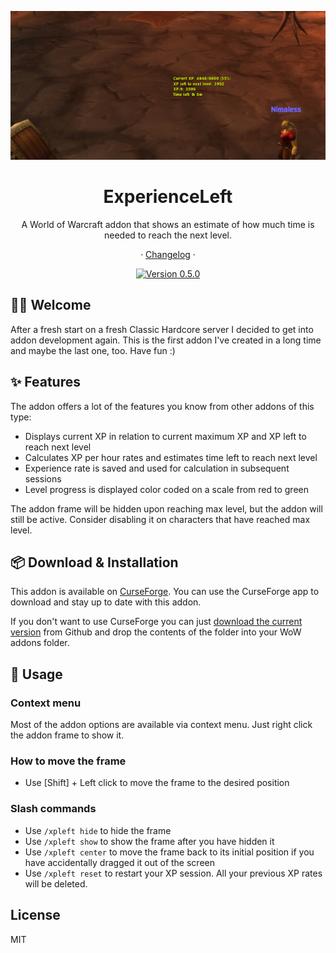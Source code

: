 <div align="center">

![Screenshot][image-screenshot]

# ExperienceLeft

A World of Warcraft addon that shows an estimate of how much time is needed to reach the next level.

· [Changelog](./CHANGELOG.md) ·

[![Version 0.5.0][github-release-shield]][github-release-link]

</div>

## 👋🏻 Welcome

After a fresh start on a fresh Classic Hardcore server I decided to get into addon development again. This is the first addon I've created in a long time and maybe the last one, too. Have fun :)

## ✨ Features

The addon offers a lot of the features you know from other addons of this type:

-   Displays current XP in relation to current maximum XP and XP left to reach next level
-   Calculates XP per hour rates and estimates time left to reach next level
-   Experience rate is saved and used for calculation in subsequent sessions
-   Level progress is displayed color coded on a scale from red to green

The addon frame will be hidden upon reaching max level, but the addon will still be active. Consider disabling it on characters that have reached max level.

## 📦 Download & Installation

This addon is available on [CurseForge][curseforge-release-link]. You can use the CurseForge app to download and stay up to date with this addon.

If you don't want to use CurseForge you can just [download the current version][github-release-link] from Github and drop the contents of the folder into your WoW addons folder.

## 🔨 Usage

### Context menu

Most of the addon options are available via context menu. Just right click the addon frame to show it.

### How to move the frame

-   Use [Shift] + Left click to move the frame to the desired position

### Slash commands

-   Use `/xpleft hide` to hide the frame
-   Use `/xpleft show` to show the frame after you have hidden it
-   Use `/xpleft center` to move the frame back to its initial position if you have accidentally dragged it out of the screen
-   Use `/xpleft reset` to restart your XP session. All your previous XP rates will be deleted.

## License

MIT

<!-- Links -->

[curseforge-release-link]: https://www.curseforge.com/wow/addons/experience-left
[github-release-shield]: https://img.shields.io/badge/version-0.5.0-blue?color=369eff&labelColor=black&logo=github
[github-release-link]: https://github.com/hjenneberg/wow-experience-left/releases/tag/0.5.0
[image-screenshot]: ./docs/images/screenshot.png
